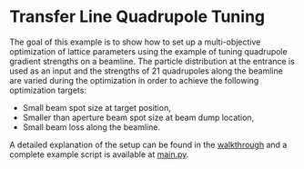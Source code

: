 # Transfer Line Quadrupole Tuning

The goal of this example is to show how to set up a multi-objective optimization of lattice parameters using the example
of tuning quadrupole gradient strengths on a beamline. The particle distribution at the entrance is used as an input and
the strengths of 21 quadrupoles along the beamline are varied during the optimization in order to achieve the following
optimization targets:

* Small beam spot size at target position,
* Smaller than aperture beam spot size at beam dump location,
* Small beam loss along the beamline.

A detailed explanation of the setup can be found in the [walkthrough](./walkthrough.ipynb) and a complete example script
is available at [main.py](./main.py).
